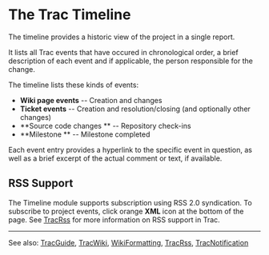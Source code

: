 # The Trac Timeline






The timeline provides a historic view of the project in a single report.



It lists all Trac events that have occured in chronological order, a
brief description of each event and if applicable, the person responsible for
the change.



The timeline lists these kinds of events:


- **Wiki page events** -- Creation and changes
- **Ticket events** -- Creation and resolution/closing (and optionally other changes)
- **Source code changes ** -- Repository check-ins
- **Milestone ** -- Milestone completed


Each event entry provides a hyperlink to the specific event in question, as well as
a brief excerpt of the actual comment or text, if available.


## RSS Support



The Timeline module supports subscription using RSS 2.0 syndication. To subscribe to project events, click orange **XML** icon at the bottom of the page. See [TracRss](trac-rss) for more information on RSS support in Trac.


---



See also: [TracGuide](trac-guide), [TracWiki](trac-wiki), [WikiFormatting](wiki-formatting), [TracRss](trac-rss), [TracNotification](trac-notification)


